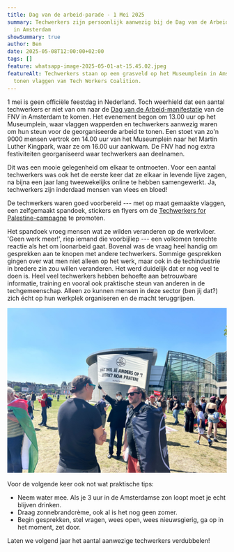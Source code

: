 ```yaml
---
title: Dag van de arbeid-parade - 1 Mei 2025
summary: Techwerkers zijn persoonlijk aanwezig bij de Dag van de Arbeid-parade
  in Amsterdam
showSummary: true
author: Ben
date: 2025-05-08T12:00:00+02:00
tags: []
feature: whatsapp-image-2025-05-01-at-15.45.02.jpeg
featureAlt: Techwerkers staan op een grasveld op het Museumplein in Amsterdam en
  tonen vlaggen van Tech Workers Coalition.
---
```

1 mei is geen officiële feestdag in Nederland. Toch weerhield dat een aantal techwerkers er niet van om naar de [Dag van de Arbeid-manifestatie](https://www.fnv.nl/acties/dag-van-de-arbeid) van de FNV in Amsterdam te komen. Het evenement begon om 13.00 uur op het Museumplein, waar vlaggen wapperden en techwerkers aanwezig waren om hun steun voor de georganiseerde arbeid te tonen. Een stoet van zo'n 9000 mensen vertrok om 14.00 uur van het Museumplein naar het Martin Luther Kingpark, waar ze om 16.00 uur aankwam. De FNV had nog extra festiviteiten georganiseerd waar techwerkers aan deelnamen.

Dit was een mooie gelegenheid om elkaar te ontmoeten. Voor een aantal techwerkers was ook het de eerste keer dat ze elkaar in levende lijve zagen, na bijna een jaar lang tweewekelijks online te hebben samengewerkt. Ja, techwerkers zijn inderdaad mensen van vlees en bloed!

De techwerkers waren goed voorbereid --- met op maat gemaakte vlaggen, een zelfgemaakt spandoek, stickers en flyers om de [Techwerkers for Palestine-campagne](https://techwerkers.nl/en/campaigns/palestine/) te promoten. 

Het spandoek vroeg mensen wat ze wilden veranderen op de werkvloer. 'Geen werk meer!', riep iemand die voorbijliep --- een volkomen terechte reactie als het om loonarbeid gaat. Bovenal was de vraag heel handig om gesprekken aan te knopen met andere techwerkers. Sommige gesprekken gingen over wat men niet alleen op het werk, maar ook in de techindustrie in bredere zin zou willen veranderen. Het werd duidelijk dat er nog veel te doen is. Heel veel techwerkers hebben behoefte aan betrouwbare informatie, training en vooral ook praktische steun van anderen in de techgemeenschap. Alleen zo kunnen mensen in deze sector (ben jij dat?) zich écht op hun werkplek organiseren en de macht teruggrijpen.

![Techwerkers in gesprek met een spandoek in de achtergrond](img_0369.jpg)

Voor de volgende keer ook not wat praktische tips:

* Neem water mee. Als je 3 uur in de Amsterdamse zon loopt moet je echt blijven drinken.
* Draag zonnebrandcrème, ook al is het nog geen zomer.
* Begin gesprekken, stel vragen, wees open, wees nieuwsgierig, ga op in het moment, zet door.

Laten we volgend jaar het aantal aanwezige techwerkers verdubbelen!
